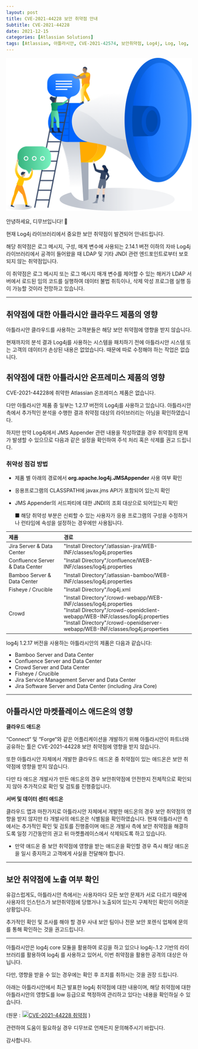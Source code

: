 ```yaml
---
layout: post
title: CVE-2021-44228 보안 취약점 안내
Subtitle: CVE-2021-44228
date: 2021-12-15
categories: [Atlassian Solutions]
tags: [Atlassian, 아틀라시안, CVE-2021-42574, 보안취약점, Log4j, Log, log, log4j ,JNDI ,jndi ,LDAP, ldap, JMS]
---
```



![Banner](/assets/images/blog/notice_1.png)

안녕하세요, 디무브입니다! 🎈

현재 Log4j 라이브러리에서 중요한 보안 취약점이 발견되어 안내드립니다.

해당 취약점은 로그 메시지, 구성, 매게 변수에 사용되는 2.14.1 버전 이하의 자바 Log4j 라이브러리에서 공격이 들어왔을 때  LDAP 및 기타 JNDI 관련 엔드포인트로부터 보호되지 않는 취약점입니다.

이 취약점은 로그 메시지 또는 로그 메시지 매개 변수를 제어할 수 있는 해커가 LDAP 서버에서 로드된 임의 코드를 실행하여 데이터 불법 취득이나, 삭제 악성 프로그램 실행 등이 가능할 것이라 전망하고 있습니다.



---





## 취약점에 대한 아틀라시안 클라우드 제품의 영향

 

아틀라시안 클라우드를 사용하는 고객분들은 해당 보안 취약점에 영향을 받지 않습니다. 

현재까지의 분석 결과 Log4j를 사용하는 시스템을 패치하기 전에 아틀라시안 시스템 또는 고객의 데이터가 손상된 내용은 없었습니다. 때문에 따로 수정해야 하는 작업은 없습니다.

 

## 취약점에 대한 아틀라시안 온프레미스 제품의 영향

 

CVE-2021-44228에 취약한 Atlassian 온프레미스 제품은 없습니다.

다만 아틀라시안 제품 중 일부는 1.2.17 버전의 Log4j를 사용하고 있습니다. 아틀라시안 측에서 추가적인 분석을 수행한 결과 취약점 대상의 라이브러리는 아님을 확인하였습니다.  

하지만 만약 Log4j에서 JMS Appender 관련 내용을 작성하였을 경우 취약점의 문제가 발생할 수 있으므로 다음과 같은 설정을 확인하여 주석 처리 혹은 삭제를 권고 드립니다.

### 취약성 점검 방법

- 제품 별 아래의 경로에서 **org.apache.log4j.JMSAppender** 사용 여부 확인

- 응용프로그램의 CLASSPATH에 javax.jms API가 포함되어 있는지 확인

- JMS Appender의 서드파티에 대한 JNDI의 조회 대상으로 되어있는지 확인 

  ■ 해당 취약성 부분은 신뢰할 수 있는 사용자가 응용 프로그램의 구성을 수정하거나 런타임에 속성을 설정하는 경우에만 사용됩니다.

| **제품**                        | **경로**                                                     |
| :------------------------------ | :----------------------------------------------------------- |
| Jira Server & Data Center       | "Install Directory"/atlassian-jira/WEB-INF/classes/log4j.properties |
| Confluence Server & Data Center | "Install Directory"/confluence/WEB-INF/classes/log4j.properties |
| Bamboo Server & Data Center     | "Install Directory"/atlassian-bamboo/WEB-INF/classes/log4j.properties |
| Fisheye / Crucible              | "Install Directory"/log4j.xml                                |
| Crowd                           | "Install Directory"/crowd-webapp/WEB-INF/classes/log4j.properties<br />"Install Directory"/crowd-openidclient-webapp/WEB-INF/classes/log4j.properties<br />"Install Directory"/crowd-openidserver-webapp/WEB-INF/classes/log4j.properties |

 

log4j 1.2.17 버전을 사용하는 아틀라시안의 제품은 다음과 같습니다:

- Bamboo Server and Data Center
- Confluence Server and Data Center
- Crowd Server and Data Center
- Fisheye / Crucible
- Jira Service Management Server and Data Center
- Jira Software Server and Data Center (including Jira Core)

 

------

## 아틀라시안 마켓플레이스 애드온의 영향

 

**클라우드 애드온**

“Connect“ 및 “Forge“와 같은 어플리케이션을 개발하기 위해 아틀라시안이 파트너와 공유하는 툴은 CVE-2021-44228 보안 취약점에 영향을 받지 않습니다. 

또한 아틀라시안 자체에서 개발한 클라우드 애드온 중 취약점이 있는 애드온은 보안 취약점에 영향을 받지 않습니다.

다만 타 애드온 개발사가 만든 애드온의 경우 보안취약점에 안전한지 전체적으로 확인되지 않아 추가적으로 확인 및 검토를 진행중입니다. 

 

**서버 및 데이터 센터 애드온**

클라우드 앱과 마찬가지로 아틀라시안 자체에서 개발한 애드온의 경우 보안 취약점의 영향을 받지 않지만 타 개발사의 애드온은 식별됨을 확인하였습니다. 
현재 아틀라시안 측에서는 추가적인 확인 및 검토를 진행중이며 애드온 개발사 측에 보안 취약점을 해결하도록 일정 기간동안의 권고 뒤 마켓플레이스에서 삭제되도록 하고 있습니다.

 

- 만약 애드온 중 보안 취약점에 영향을 받는 애드온을 확인할 경우 즉시 해당 애드온을 일시 중지하고 고객에게 사실을 전달해야 합니다.

 

------

## 보안 취약점에 노출 여부 확인

 

유감스럽게도, 아틀라시안 측에서는 사용자마다 모든 보안 문제가 서로 다르기 때문에 사용자의 인스턴스가 보안취약점에 당했거나 노출되어 있는지 구체적인 확인이 어려운 상황입니다. 



추가적인 확인 및 조사를 해야 할 경우 사내 보안 팀이나 전문 보안 포렌식 업체에 문의를 통해 확인하는 것을 권고드립니다.

 

------

아틀라시안은 log4j core 모듈을 활용하여 로깅을 하고 있으나 log4j-.1.2 기반의 라이브러리를 활용하여 log4j 를 사용하고 있어서, 이번 취약점을 활용한 공격의 대상은 아닙니다.

다만, 영향을 받을 수 있는 경우에는 확인 후 조치를 취하시는 것을 권장 드립니다. 

 

아래는 아틀라시안에서 최근 발표한 log4j 취약점에 대한 내용이며, 해당 취약점에 대한 아틀라시안의 영향도를 low 등급으로 책정하여 관리하고 있다는 내용을 확인하실 수 있습니다.

 

(원문 : [<img src="https://confluence.atlassian.com/staticassets/4.0.51/dist/common/images/favicon.png" style="width: 18px; height: 18px;"/>CVE-2021-44228 취약점](https://confluence.atlassian.com/security/multiple-products-security-advisory-log4j-vulnerable-to-remote-code-execution-cve-2021-44228-1103069934.html) )



관련하여 도움이 필요하실 경우 디무브로 언제든지 문의해주시기 바랍니다. 

감사합니다. 

